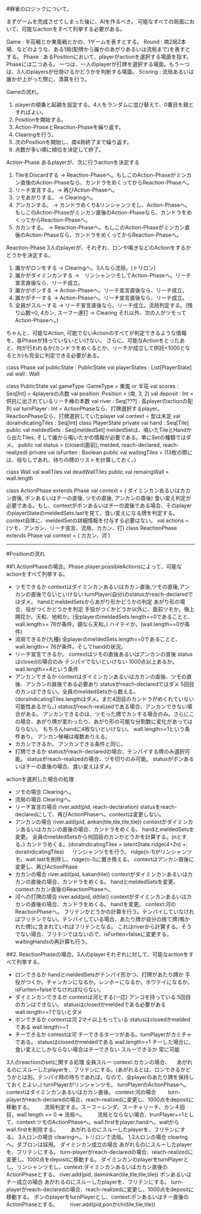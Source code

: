#麻雀のロジックについて。

まずゲームを完成させてしまった後に、AIを作るべき。
可能なすべての局面において、可能なactionをすべて列挙する必要がある。

Game : 半荘戦とか東風戦とかの、1ゲームを表すとする。
Round : 南2局2本場、などのような、ある1局(配牌から誰かのあがりあるいは流局まで)を表すとする。
Phase : あるPositionにおいて、playerがactionを選択する場面を指す。Phaseには二つある。
一つは、一人のplayerが打牌を選択する場面。もう一つは、3人のplayersが仕掛けるかどうかを判断する場面。
Scoring : 流局あるいは誰かが上がった際に、清算を行う。

Gameの流れ。

1. playerの順番と起親を設定する。4人をランダムに並び替えて、0番目を親とすればよい。
2. Positionを開始する。
3. Action-PhaseとReaction-Phaseを繰り返す。
4. Clearingを行う。
5. 次のPositionを開始し、南4局終了まで繰り返す。
6. 点数が多い順に順位を決定して終了。

Action-Phase
あるplayerが、次に行うactionを決定する
1. TileをDiscardする -> Reaction-Phaseへ。もしこのAction-Phaseがミンカン直後のAction-Phaseなら、カンドラをめくってからReaction-Phaseへ。
2. リーチ宣言する。-> 再びAction-Phaseへ。
3. ツモあがりする。 -> Clearingへ。
4. アンカンする。 -> カンドラめくり&リンシャンツモし、Action-Phaseへ。もしこのAction-Phaseがミンカン直後のAction-Phaseなら、カンドラをめくってからReaction-Phaseへ。
5. カカンする。 -> Reaction-Phaseへ。もしこのAction-Phaseがミンカン直後のAction-Phaseなら、カンドラをめくってからReaction-Phaseへ。

Reaction-Phase
3人のplayerが、それぞれ、ロンや鳴きなどのActionをするかどうかを決定する。
1. 誰かがロンをする -> Clearingへ。3人なら流局。(トリロン)
2. 誰かがダイミンカンする ->　リンシャンツモしてAction-Phaseへ。リーチ宣言直後なら、リーチ成立。
3. 誰かがポンする -> Action-Phaseへ。リーチ宣言直後なら、リーチ成立。
4. 誰かがチーする -> Action-Phaseへ。リーチ宣言直後なら、リーチ成立。
5. 全員がスルーする -> リーチ宣言直後なら、リーチ成立。流局判定する。(残り山数=0, 4カン, スーフー連打 -> Clearing それ以外、次の人がツモってAction-Phaseへ。)

ちゃんと、可能なAction, 可能でないActionのすべてが判定できるような情報を、各Phaseが持っていないといけない。
さらに、可能なActionをとったあと、何が行われるか(カンドラをめくるとか、リーチが成立して供託+1000となるとか)も完全に判定できる必要がある。

class Phase
    val publicState : PublicState
    val playerStates : List[PlayerState]
    val wall : Wall

class PublicState
    val gameType :GameType = 東風 or 半荘
    val scores : Seq[Int] = 4playersの点数
    val position :Position = (南, 3, 2)
    val deposit : Int = 供託に出されているリーチ棒の本数
    val river : Seq[???] : 各playerのactionの配列
    val turnPlayer : Int = ActionPhaseなら、打牌選択するplayer。ReactionPhaseなら、打牌選択していたplayer
    val context = 型は未定
    val doraIndicatingTiles : Seq[Int]
class PlayerState
    private val hand : Seq[Tile]
    public val meldedSets : Seq[meldedSet]
        meldedSetは、鳴いたTileとHandから出たTiles, そして誰から鳴いたかの情報が必要である。単にSetの種類ではダメ。
    public val status = (closed(面前), melded, reach-declared, reach-realized)
    private val isFuriten : Boolean
    public val waitingTiles = (13枚の際には、役なしであれ、待ちの牌のリストを計算しておく。)

class Wall
    val wallTiles
    val deadWallTiles
    public val remaingWall = wall.length

class ActionPhase extends Phase
    val context = ( ダイミンカンあるいはカカン直後, ポンあるいはチーの直後, ツモの直後, アンカンの直後)
        食い変え判定が必要である。もし、contextがポンあるいはチーの直後である場合、そのplayerのplayerStateのmeldedSets.lastを見て、食い変えになる牌を判定する。
        context自体に、meldedSetの詳細情報を付与する必要はない。
    val actions = (ツモ、アンカン、リーチ宣言、流局、カカン、打)
class ReactionPhase extends Phase
    val context = ( カカン、河 )

---

#Positionの流れ



##1.ActionPhaseの場合。Phase.player.possibleActionsによって、可能なactionをすべて列挙する。
- ツモできるか
    contextはダイミンカンあるいはカカン直後,ツモの直後,アンカンの直後でないといけない
    turnPlayer(自分)のstatusがreach-declaredではダメ。
    handとmeldedSetsからあがり形かどうかの判定
    あがり形の場合、役がつくかどうかを判定
    手役がつくかどうか以外に、面前ツモか。嶺上開花か。天和、地和か。(全playerのmeldedSets.length==0であることと、wall.length>= 76が条件。親なら天和。)
    ハイテイか。(wall.length==0が条件)
- 流局できるか(九種)
    全playerのmeldedSets.length==0であることと、wall.length>= 76が条件。そしてhandの状況。
- リーチ宣言できるか。
    contextはツモの直後あるいはアンカンの直後
    statusはclosedの場合のみ
    テンパイでないといけない
    1000点以上あるか。
    wall.length>=4という条件
- アンカンできるか
    contextはダイミンカンあるいはカカンの直後、ツモの直後、アンカンの直後である必要あり
    statusがreach-declaredではダメ
    5回目のカンはできない。全員のmeldedSetsから数える。(doraIndicatingTiles.lengthはダメ。まだ4回目のカンドラがめくれていない可能性あるから。)
    statusがreach-realizedである場合、アンカンできない場合がある。
    アンカンできるのは、ツモった牌でカンする場合のみ。さらにこの場合、あがり牌が変わったり、あがり形の可能な分割数に変化があってはならない。
    もちろんhandに4枚ないといけない。
    wall.length>=1という条件あり。
    アンカン候補は複数ありえる。
- カカンできるか。
    アンカンできる条件と同じ。
- 打牌できるか
    statusがreach-declaredの場合、テンパイする牌のみ選択可能。
    statusがreach-realizedの場合、ツモ切りのみ可能。
    statusがポンあるいはチーの直後の場合、食い変えはダメ。

actionを選択した場合の処理
- ツモの場合
   Clearingへ。
- 流局の場合
   Clearingへ。
- リーチ宣言の場合
   river.add(pid, reach-declaration)
   statusをreach-declaredにして、再びActionPhaseへ。contextは変更しない。
- アンカンの場合
   river.add(pid, ankan(tile,tile,tile,tile))
   contextがダイミンカンあるいはカカンの直後の場合、カンドラをめくる。
   handとmeldedSetsを変更。
   全員のmeldedSetsから何回目のカンかどうかを計算する。(nとする。)
   カンドラめくる。(doraIndicatingTiles = latentState.ridge(4+2n) +: doraIndicatingTiles)
　 リンシャンツモを行う。 ridge(n-1)がリンシャンツモ。wall.lastを削除し、ridge(n-1)に置き換える。
   contextはアンカン直後に変更し、再びActionPhase
- カカンの場合
   river.add(pid, kakan(tile))
   contextがダイミンカンあるいはカカンの直後の場合、カンドラをめくる。
   handとmeldedSetsを変更。
   context:カカン直後のReactionPhaseへ。
- 河への打牌の場合
   river.add(pid, d(tile))
   contextがダイミンカンあるいはカカンの直後の場合、カンドラをめくる。
   handを変更。
   context:河のReactionPhaseへ。
   フリテンかどうかの計算を行う。テンパイしていなければフリテンでない。テンパイしている場合、あたり牌が自分の捨て牌(鳴かれた牌)に含まれていればフリテンとなる。
   これはriverから計算する。そうでない場合、フリテンではないので、isFuriten=falseに変更する。waitingHandsの再計算も行う。

##2. ReactionPhaseの場合。3人のplayerそれぞれに対して、可能なactionをすべて列挙する。
- ロンできるか
    handとmeldedSetsがテンパイ形かつ、打牌があたり牌か
    手役がつくか。チャンカンになるか。レンホーになるか。ホウテイになるか。
    isFuriten=falseでなければならない。
- ダイミンカンできるか
    contextは河とする(一応)
    アンコを持っている
    5回目のカンはできない。
    statusはclosedかmeldedである必要がある
    wall.length>=1でないとダメ
- ポンできるか
    contextは河
    2マイ以上もっている
    statusはclosedかmeldedである
    wall.length>=1
- チーできるか
    contextは河
    チーできるターツがある。turnPlayerがカミチャである。
    statusはclosedかmeldedである
    wall.length>=1
    チーした場合に、食い変えにしかならない場合はチーできない
スルーできるか
    常に可能


3人のreactionのsetに関する処理
全員スルー
    context:カカンの場合、
    　あがれるのにスルーしたplayerを、フリテンにする。(あがれるとは、ロンできるかどうかとは別。テンパイ時の待ちであれば。なので、全playerのあたり牌を保持しておくとよい。)
      turnPlayerがリンシャンツモ。
      turnPlayerのActionPhaseへ。contextはダイミンカンあるいはカカン直後。
    context:河の場合
    　　turn-playerがreach-declaredの場合、reach-realizedに変更し、1000点をdepositに移動する。
    　　流局判定する。スーフーレンダ、スーチャリーチ、カン４回目。wall.length == 0 => 流局へ。
    　　流局とならない場合、trunPlayer+=1として、context:ツモのActionPhaseへ。wall.firstをplayer.handへ。wallからwall.firstを削除する。
    　　あがれるのにスルーしたplayerを、フリテンにする。
3人ロンの場合
    clearingへ。トリロンで流局。
1,2人ロンの場合
    clearingへ。ダブロンは採用。
ダイミンカン成立の場合
    あがれるのにスルーしたplayerを、フリテンにする。
    turn-playerがreach-declaredの場合、reach-realizedに変更し、1000点をdepositに移動する。
    ダイミンカンのplayerをturnPlayerとし、リンシャンツモし、context:ダイミンカンあるいはカカン直後のActionPhaseとする。
    river.add(pid, daiminkan(tile,tile,tile,tile))
ポンあるいはチー成立の場合
    あがれるのにスルーしたplayerを、フリテンにする。
    turn-playerがreach-declaredの場合、reach-realizedに変更し、1000点をdepositに移動する。
    ポンのplayerをturnPlayerとし、context:ポンあるいはチー直後のActionPhaseとする。
　　river.add(pid,ponかchi(tile,tile,tile))




